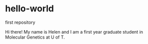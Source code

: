 # hello-world
first repository

Hi there! My name is Helen and I am a first year graduate student in Molecular Genetics at U of T.
